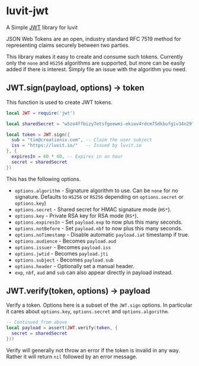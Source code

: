 # luvit-jwt

A Simple [JWT][] library for luvit

JSON Web Tokens are an open, industry standard RFC 7519 method for representing
claims securely between two parties.

This library makes it easy to create and consume such tokens.  Currently only
the `none` and `HS256` algorithms are supported, but more can be easily added
if there is interest.  Simply file an issue with the algorithm you need.

## JWT.sign(payload, options) -> token

This function is used to create JWT tokens.

```lua
local JWT = require('jwt')

local sharedSecret = "w5zo4ffbizy7etsfgeewmi-ekiov4rdcm75dkbufgiv34n29"

local token = JWT.sign({
  sub = "tim@creationix.com", -- Claim the user subject
  iss = "https://luvit.io/"   -- Issued by luvit.io
}, {
  expiresIn = 60 * 60, -- Expires in an hour
  secret = sharedSecret
})
```

This has the following options.

 - `options.algorithm` - Signature algorithm to use.  Can be `none` for no
   signature. Defaults to `HS256` or `RS256` depending on `options.secret` or
   `options.key`)
 - `options.secret` - Shared secret for HMAC signature mode (`HS*`).
 - `options.key` - Private RSA key for RSA mode (`RS*`).
 - `options.expiresIn` - Set `payload.exp` to now plus this many seconds.
 - `options.notBefore` - Set `payload.nbf` to now plus this many seconds.
 - `options.noTimestamp` - Disable automatic `payload.iat` timestamp if true.
 - `options.audience` - Becomes `payload.aud`
 - `options.issuer` - Becomes `payload.iss`
 - `options.jwtid` - Becomes `payload.jti`
 - `options.subject` - Becomes `payload.sub`
 - `options.header` - Optionally set a manual header.
 - `exp`, `nbf`, `aud` and `sub` can also appear directly in payload instead.

## JWT.verify(token, options) -> payload

Verify a token.  Options here is a subset of the `JWT.sign` options.  In
particular it cares about `options.key`, `options.secret` and
`options.algorithm`.

```lua
-- Continued from above
local payload = assert(JWT.verify(token, {
  secret = sharedSecret
}))
```

Verify will generally not throw an error if the token is invalid in any way.
Rather it will return `nil` followed by an error message.

[JWT]: https://jwt.io/
